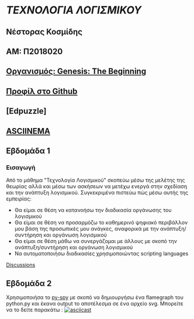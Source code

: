 # ***ΤΕΧΝΟΛΟΓΙΑ ΛΟΓΙΣΜΙΚΟΥ***

## Νέστορας Κοσμίδης
## ΑΜ: Π2018020  
## [Οργανισμός: Genesis: The Beginning](https://github.com/Genesis-The-Beginning)
## [Προφίλ στο Github](https://github.com/NestorasKosmidis)
## [Edpuzzle]
## [ASCIINEMA]()

## Εβδομάδα 1
### Εισαγωγή
Από το μάθημα "Τεχνολογία Λογισμικού" σκοπεύω μέσω της μελέτης της θεωρίας αλλά και μέσω των ασκήσεων να μετέχω ενεργά στην σχεδίαση και την ανάπτυξη λογισμικού. Συγκεκριμένα πιστεύω πώς μέσω αυτής της εμπειρίας:
- Θα είμαι σε θέση να κατανοήσω την διαδικασία οργάνωσης του λογισμικού
- Θα είμαι σε θέση να προσαρμόζω το καθημερινό ψηφιακό περιβάλλον μου βάση της προσωπικές μου ανάγκες, αναφορικά με την ανάπτυξη/συντήρηση και οργάνωση λογισμικού
- Θα είμαι σε θέση μάθω να συνεργάζομαι με άλλους με σκοπό την ανάπτυξη/συντήρηση και οργάνωση λογισμικού
- Να αυτοματοποιήσω διαδικασίες χρησιμοποιώντας scripting languages

[Discussions](https://github.com/courses-ionio/sw/discussions/1140)

## Εβδομάδα 2
Χρησιμοποιήσα το [py-spy](https://github.com/benfred/py-spy) με σκοπό να δημιουργήσω ένα flamegraph του python.py και έκανα output το αποτέλεσμα σε ένα αρχείο svg. Μπορείτε να το δείτε παρακάτω :
[![asciicast](https://asciinema.org/a/2v7nkEhFIQP0hLZIhBKSQ8JpL)](https://asciinema.org/a/2v7nkEhFIQP0hLZIhBKSQ8JpL)
